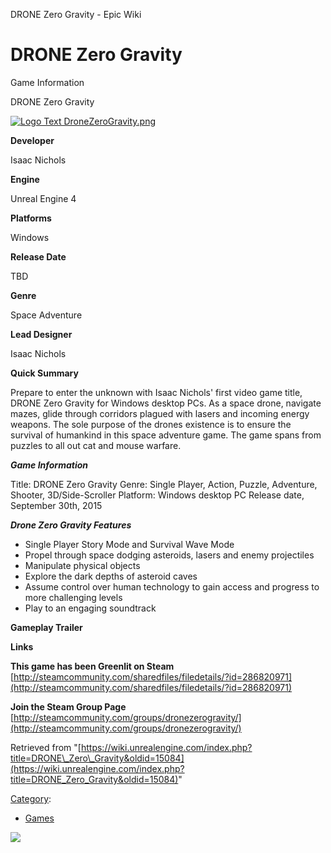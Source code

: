 DRONE Zero Gravity - Epic Wiki                    

DRONE Zero Gravity
==================

Game Information

DRONE Zero Gravity

[![Logo Text DroneZeroGravity.png](https://d3ar1piqh1oeli.cloudfront.net/f/ff/Logo_Text_DroneZeroGravity.png/240px-Logo_Text_DroneZeroGravity.png)](/File:Logo_Text_DroneZeroGravity.png)

**Developer**

Isaac Nichols

**Engine**

Unreal Engine 4

**Platforms**

Windows

**Release Date**

TBD

**Genre**

Space Adventure

**Lead Designer**

Isaac Nichols

**Quick Summary**

Prepare to enter the unknown with Isaac Nichols' first video game title, DRONE Zero Gravity for Windows desktop PCs. As a space drone, navigate mazes, glide through corridors plagued with lasers and incoming energy weapons. The sole purpose of the drones existence is to ensure the survival of humankind in this space adventure game. The game spans from puzzles to all out cat and mouse warfare.

**_Game Information_**

Title: DRONE Zero Gravity Genre: Single Player, Action, Puzzle, Adventure, Shooter, 3D/Side-Scroller Platform: Windows desktop PC Release date, September 30th, 2015

_**Drone Zero Gravity Features**_

*   Single Player Story Mode and Survival Wave Mode
*   Propel through space dodging asteroids, lasers and enemy projectiles
*   Manipulate physical objects
*   Explore the dark depths of asteroid caves
*   Assume control over human technology to gain access and progress to more challenging levels
*   Play to an engaging soundtrack

**Gameplay Trailer**

  
**Links**

**This game has been Greenlit on Steam** [http://steamcommunity.com/sharedfiles/filedetails/?id=286820971](http://steamcommunity.com/sharedfiles/filedetails/?id=286820971)

**Join the Steam Group Page** [http://steamcommunity.com/groups/dronezerogravity/](http://steamcommunity.com/groups/dronezerogravity/)

Retrieved from "[https://wiki.unrealengine.com/index.php?title=DRONE\_Zero\_Gravity&oldid=15084](https://wiki.unrealengine.com/index.php?title=DRONE_Zero_Gravity&oldid=15084)"

[Category](/Special:Categories "Special:Categories"):

*   [Games](/Category:Games "Category:Games")

  ![](https://tracking.unrealengine.com/track.png)